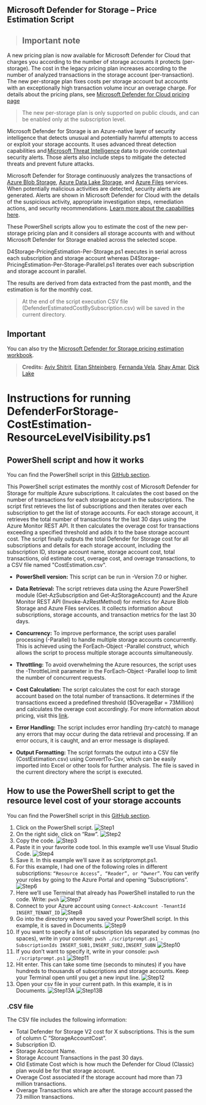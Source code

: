 ## Microsoft Defender for Storage – Price Estimation Script

> ## Important note
>  
A new pricing plan is now available for Microsoft Defender for Cloud that charges you according to the number of storage accounts it protects (per-storage). The cost in the legacy pricing plan increases according to the number of analyzed transactions in the storage account (per-transaction). The new per-storage plan fixes costs per storage account but accounts with an exceptionally high transaction volume incur an overage charge. For details about the pricing plans, see [Microsoft Defender for Cloud pricing page](https://azure.microsoft.com/pricing/details/defender-for-cloud/)

> The new per-storage plan is only supported on public clouds, and can be enabled only at the subscription level.

Microsoft Defender for Storage is an Azure-native layer of security intelligence that detects unusual and potentially harmful attempts to access or exploit your storage accounts. It uses advanced threat detection capabilities and [Microsoft Threat Intelligence](https://go.microsoft.com/fwlink/?linkid=2128684) data to provide contextual security alerts. Those alerts also include steps to mitigate the detected threats and prevent future attacks.

Microsoft Defender for Storage continuously analyzes the transactions of [Azure Blob Storage](https://azure.microsoft.com/services/storage/blobs/), [Azure Data Lake Storage](https://azure.microsoft.com/services/storage/data-lake-storage/), and [Azure Files](https://azure.microsoft.com/services/storage/files/) services. When potentially malicious activities are detected, security alerts are generated. Alerts are shown in Microsoft Defender for Cloud with the details of the suspicious activity, appropriate investigation steps, remediation actions, and security recommendations. [Learn more about the capabilities here](https://docs.microsoft.com/azure/security-center/defender-for-storage-introduction).

These PowerShell scripts allow you to estimate the cost of the new per-storage pricing plan and it considers all storage accounts with and without Microsoft Defender for Storage enabled across the selected scope.

D4Storage-PricingEstimation-Per-Storage.ps1 executes in serial across each subscription and storage account whereas D4Storage-PricingEstimation-Per-Storage-Parallel.ps1 iterates over each subscription and storage account in parallel.

The results are derived from data extracted from the past month, and the estimation is for the monthly cost. 
>At the end of the script execution CSV file (DefenderEstimatedCostBySubscription.csv) will be saved in the current directory. 

## Important
You can also try the [Microsoft Defender for Storage pricing estimation workbook](https://github.com/Azure/Microsoft-Defender-for-Cloud/tree/main/Workbooks/Microsoft%20Defender%20for%20Storage%20Price%20Estimation).



> **Credits:** [Aviv Shitrit](https://github.com/t-ashitrit), [Eitan Shteinberg](https://www.linkedin.com/in/eitan-shteinberg/), [Fernanda Vela](https://www.linkedin.com/in/mfvelah/), [Shay Amar](https://www.linkedin.com/in/shay-amar/), [Dick Lake](https://www.linkedin.com/in/richard-lake-b3797394/)


# Instructions for running DefenderForStorage-CostEstimation-ResourceLevelVisibility.ps1

## PowerShell script and how it works

You can find the PowerShell script in this [GitHub section](https://github.com/Azure/Microsoft-Defender-for-Cloud/blob/main/Powershell%20scripts/Storage%20Price%20Estimation%20Script/DefenderForStorage-CostEstimation-ResourceLevelVisibility.ps1).

This PowerShell script estimates the monthly cost of Microsoft Defender for Storage for multiple Azure subscriptions. It calculates the cost based on the number of transactions for each storage account in the subscriptions. The script first retrieves the list of subscriptions and then iterates over each subscription to get the list of storage accounts. For each storage account, it retrieves the total number of transactions for the last 30 days using the Azure Monitor REST API. It then calculates the overage cost for transactions exceeding a specified threshold and adds it to the base storage account cost. The script finally outputs the total Defender for Storage cost for all subscriptions and details for each storage account, including the subscription ID, storage account name, storage account cost, total transactions, old estimate cost, overage cost, and overage transactions, to a CSV file named "CostEstimation.csv".

- **PowerShell version:** This script can be run in -Version 7.0 or higher.

- **Data Retrieval:** The script retrieves data using the Azure PowerShell module (Get-AzSubscription and Get-AzStorageAccount) and the Azure Monitor REST API (Invoke-AzRestMethod) for metrics for Azure Blob Storage and Azure Files services. It collects information about subscriptions, storage accounts, and transaction metrics for the last 30 days.

- **Concurrency:** To improve performance, the script uses parallel processing (-Parallel) to handle multiple storage accounts concurrently. This is achieved using the ForEach-Object -Parallel construct, which allows the script to process multiple storage accounts simultaneously.

- **Throttling:** To avoid overwhelming the Azure resources, the script uses the -ThrottleLimit parameter in the ForEach-Object -Parallel loop to limit the number of concurrent requests.

- **Cost Calculation:** The script calculates the cost for each storage account based on the total number of transactions. It determines if the transactions exceed a predefined threshold ($OverageBar = 73Million) and calculates the overage cost accordingly. For more information about pricing, visit this [link](https://azure.microsoft.com/en-us/pricing/details/defender-for-cloud/).

- **Error Handling:** The script includes error handling (try-catch) to manage any errors that may occur during the data retrieval and processing. If an error occurs, it is caught, and an error message is displayed.

- **Output Formatting:** The script formats the output into a CSV file (CostEstimation.csv) using ConvertTo-Csv, which can be easily imported into Excel or other tools for further analysis. The file is saved in the current directory where the script is executed.

## How to use the PowerShell script to get the resource level cost of your storage accounts

You can find the PowerShell script in this [GitHub section](https://github.com/Azure/Microsoft-Defender-for-Cloud/blob/main/Powershell%20scripts/Storage%20Price%20Estimation%20Script/DefenderForStorage-CostEstimation-ResourceLevelVisibility.ps1).

1. Click on the PowerShell script.
![Step1](Pictures/Picture1.png)
2. On the right side, click on “Raw”.
![Step2](Pictures/Picture2.png)
3. Copy the code.
![Step3](Pictures/Picture3.png)
4. Paste it in your favorite code tool. In this example we’ll use Visual Studio Code.
![Step4](Pictures/Picture4.png)
5. Save it. In this example we’ll save it as scriptprompt.ps1.
6. For this example, I had one of the following roles in different subscriptions: `“Resource Access”, “Reader”, or “Owner”`. You can verify your roles by going to the Azure Portal and opening “Subscriptions”.
![Step6](Pictures/Picture6.png)
7. Here we’ll use Terminal that already has PowerShell installed to run the code. Write: `pwsh`
![Step7](Pictures/Picture7.png)
8. Connect to your Azure account using `Connect-AzAccount -TenantId INSERT_TENANT_ID`
![Step8](Pictures/Picture8.png)
9. Go into the directory where you saved your PowerShell script. In this example, it is saved in Documents.
![Step9](Pictures/Picture9.png)
10. If you want to specify a list of subscription Ids separated by commas (no spaces), write in your console: `pwsh ./scriptprompt.ps1 -SubscriptionIds INSERT_SUB1,INSERT_SUB2,INSERT_SUBN`
![Step10](Pictures/Picture10.png)
11. If you don’t want to specify it, write in your console: `pwsh ./scriptprompt.ps1`
![Step11](Pictures/Picture11.png)
12. Hit enter. This can take some time (seconds to minutes) if you have hundreds to thousands of subscriptions and storage accounts. Keep your Terminal open until you get a new input line.
![Step12](Pictures/Picture12.png)
13. Open your csv file in your current path. In this example, it is in Documents.
![Step13A](Pictures/Picture13.png)
![Step13B](Pictures/Picture13b.png)

### .CSV file 
The CSV file includes the following information:
- Total Defender for Storage V2 cost for X subscriptions. This is the sum of column C “StorageAccountCost”.
- Subscription ID.
- Storage Account Name.
- Storage Account Transactions in the past 30 days.
- Old Estimate Cost which is how much the Defender for Cloud (Classic) plan would be for that storage account.
- Overage Cost associated if the storage account had more than 73 million transactions.
- Overage Transactions which are after the storage account passed the 73 million transactions.
